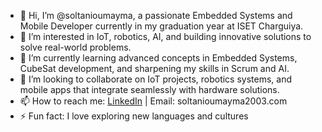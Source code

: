 - 👋 Hi, I’m @soltanioumayma, a passionate Embedded Systems and Mobile Developer currently in my graduation year at ISET Charguiya.  
- 👀 I’m interested in IoT, robotics, AI, and building innovative solutions to solve real-world problems.  
- 🌱 I’m currently learning advanced concepts in Embedded Systems, CubeSat development, and sharpening my skills in Scrum and AI.  
- 💞️ I’m looking to collaborate on IoT projects, robotics systems, and mobile apps that integrate seamlessly with hardware solutions.  
- 📫 How to reach me: [LinkedIn](www.linkedin.com/in/soltanioumayma) | Email: soltanioumayma2003.com  
- ⚡ Fun fact: I love exploring new languages and cultures
